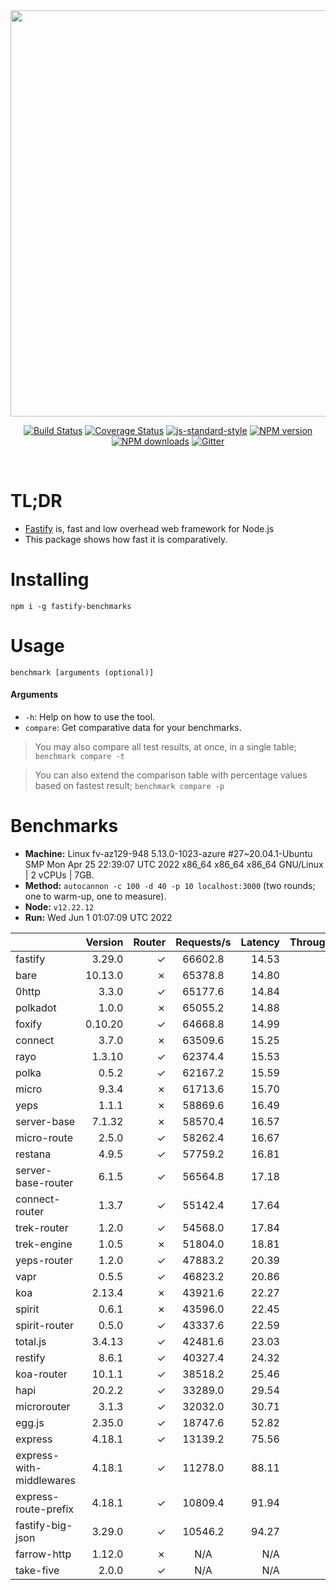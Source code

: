 <div align="center">
<img src="https://github.com/fastify/graphics/raw/master/full-logo.png" width="650" height="auto"/>
</div>

<div align="center">

[![Build Status](https://travis-ci.org/fastify/fastify.svg?branch=master)](https://travis-ci.org/fastify/fastify)
[![Coverage Status](https://coveralls.io/repos/github/fastify/fastify/badge.svg?branch=master)](https://coveralls.io/github/fastify/fastify?branch=master)
[![js-standard-style](https://img.shields.io/badge/code%20style-standard-brightgreen.svg?style=flat)](http://standardjs.com/)
[![NPM version](https://img.shields.io/npm/v/fastify.svg?style=flat)](https://www.npmjs.com/package/fastify)
[![NPM downloads](https://img.shields.io/npm/dm/fastify.svg?style=flat)](https://www.npmjs.com/package/fastify) [![Gitter](https://badges.gitter.im/gitterHQ/gitter.svg)](https://gitter.im/fastify)
</div>
<br />

# TL;DR

* [Fastify](https://github.com/fastify/fastify) is, fast and low overhead web framework for Node.js
* This package shows how fast it is comparatively.

# Installing

```
npm i -g fastify-benchmarks
```

# Usage

```
benchmark [arguments (optional)]
```

#### Arguments

* `-h`: Help on how to use the tool.
* `compare`: Get comparative data for your benchmarks.

> You may also compare all test results, at once, in a single table; `benchmark compare -t`

> You can also extend the comparison table with percentage values based on fastest result; `benchmark compare -p`
# Benchmarks
* __Machine:__ Linux fv-az129-948 5.13.0-1023-azure #27~20.04.1-Ubuntu SMP Mon Apr 25 22:39:07 UTC 2022 x86_64 x86_64 x86_64 GNU/Linux | 2 vCPUs | 7GB.
* __Method:__ `autocannon -c 100 -d 40 -p 10 localhost:3000` (two rounds; one to warm-up, one to measure).
* __Node:__ `v12.22.12`
* __Run:__ Wed Jun  1 01:07:09 UTC 2022

|                          | Version | Router | Requests/s | Latency | Throughput/Mb |
| :--                      | --:     | --:    | :-:        | --:     | --:           |
| fastify                  | 3.29.0  | ✓      | 66602.8    | 14.53   | 11.88         |
| bare                     | 10.13.0 | ✗      | 65378.8    | 14.80   | 11.66         |
| 0http                    | 3.3.0   | ✓      | 65177.6    | 14.84   | 11.62         |
| polkadot                 | 1.0.0   | ✗      | 65055.2    | 14.88   | 11.60         |
| foxify                   | 0.10.20 | ✓      | 64668.8    | 14.99   | 10.61         |
| connect                  | 3.7.0   | ✗      | 63509.6    | 15.25   | 11.33         |
| rayo                     | 1.3.10  | ✓      | 62374.4    | 15.53   | 11.12         |
| polka                    | 0.5.2   | ✓      | 62167.2    | 15.59   | 11.09         |
| micro                    | 9.3.4   | ✗      | 61713.6    | 15.70   | 11.01         |
| yeps                     | 1.1.1   | ✗      | 58869.6    | 16.49   | 10.50         |
| server-base              | 7.1.32  | ✗      | 58570.4    | 16.57   | 10.45         |
| micro-route              | 2.5.0   | ✓      | 58262.4    | 16.67   | 10.39         |
| restana                  | 4.9.5   | ✓      | 57759.2    | 16.81   | 10.30         |
| server-base-router       | 6.1.5   | ✓      | 56564.8    | 17.18   | 10.09         |
| connect-router           | 1.3.7   | ✓      | 55142.4    | 17.64   | 9.83          |
| trek-router              | 1.2.0   | ✓      | 54568.0    | 17.84   | 8.95          |
| trek-engine              | 1.0.5   | ✗      | 51804.0    | 18.81   | 8.50          |
| yeps-router              | 1.2.0   | ✓      | 47883.2    | 20.39   | 8.54          |
| vapr                     | 0.5.5   | ✓      | 46823.2    | 20.86   | 7.68          |
| koa                      | 2.13.4  | ✗      | 43921.6    | 22.27   | 7.83          |
| spirit                   | 0.6.1   | ✗      | 43596.0    | 22.45   | 7.77          |
| spirit-router            | 0.5.0   | ✓      | 43337.6    | 22.59   | 7.73          |
| total.js                 | 3.4.13  | ✓      | 42481.6    | 23.03   | 13.00         |
| restify                  | 8.6.1   | ✓      | 40327.4    | 24.32   | 7.27          |
| koa-router               | 10.1.1  | ✓      | 38518.2    | 25.46   | 6.87          |
| hapi                     | 20.2.2  | ✓      | 33289.0    | 29.54   | 5.94          |
| microrouter              | 3.1.3   | ✓      | 32032.0    | 30.71   | 5.71          |
| egg.js                   | 2.35.0  | ✓      | 18747.6    | 52.82   | 6.60          |
| express                  | 4.18.1  | ✓      | 13139.2    | 75.56   | 2.34          |
| express-with-middlewares | 4.18.1  | ✓      | 11278.0    | 88.11   | 4.32          |
| express-route-prefix     | 4.18.1  | ✓      | 10809.4    | 91.94   | 4.00          |
| fastify-big-json         | 3.29.0  | ✓      | 10546.2    | 94.27   | 121.33        |
| farrow-http              | 1.12.0  | ✗      | N/A        | N/A     | N/A           |
| take-five                | 2.0.0   | ✓      | N/A        | N/A     | N/A           |
